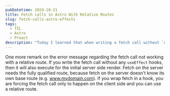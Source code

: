 ```yaml
---
pubDatetime: 2024-10-21
title: Fetch calls in Astro With Relative Routes
slug: fetch-calls-astro-effects
tags:
  - TIL
  - Astro
  - Preact
description: "Today I learned that when writing a fetch call without `useEffect` hooks, it executes during the initial server-side render requiring a fully qualified route, whereas wrapping it in a hook confines the fetch to the client-side, allowing the use of a relative route."
---
```


One more remark on the error message regarding the fetch call not working with a relative route. If you write the fetch call without any `useEffect` hooks, then it will also execute for the initial server side render. Fetch on the server needs the fully qualified route, because fetch on the server doesn't know its own base route (e.g. www.mydomain.com). If you wrap fetch in a hook, you are forcing the fetch call only to happen on the client side and you can use a relative route.
